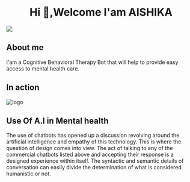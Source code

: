 <h1 align="center">Hi 👋,Welcome I'am AISHIKA</h1>
<img src="https://user-images.githubusercontent.com/73097560/115834477-dbab4500-a447-11eb-908a-139a6edaec5c.gif">

## About me
I'am a Cognitive Behavioral Therapy Bot that will help to provide easy access to mental health care.

## In action

![logo](https://github.com/paritoshtripathi935/aishikabot/blob/main/Screenshot_2022-02-12_12-31-18.png)


## Use Of A.I in Mental health
The use of chatbots has opened up a discussion revolving around the artificial intelligence and empathy of this technology. This is where the question of design comes into view. The act of talking to any of the commercial chatbots listed above and accepting their response is a designed experience within itself. The syntactic and semantic details of conversation can easily divide the determination of what is considered humanistic or not.

